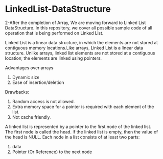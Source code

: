 # LinkedList-DataStructure
2-After the completion of Array, We are moving forward to Linked List DataStructure. In this repository, we cover all possible sample code of  all operation that is being performed on Linked List.


Linked List is a linear data structure, in which the elements are not stored at contiguous memory locations.Like arrays, Linked List is a linear data structure. Unlike arrays, linked list elements are not stored at a contiguous location; the elements are linked using pointers.


Advantages over arrays
1) Dynamic size
2) Ease of insertion/deletion


Drawbacks:
1) Random access is not allowed.
2) Extra memory space for a pointer is required with each element of the list.
3) Not cache friendly.


A linked list is represented by a pointer to the first node of the linked list. The first node is called the head. If the linked list is empty, then the value of the head is NULL.
Each node in a list consists of at least two parts:
1) data
2) Pointer (Or Reference) to the next node
